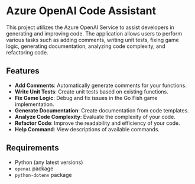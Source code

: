 # Azure OpenAI Code Assistant

This project utilizes the Azure OpenAI Service to assist developers in generating and improving code. The application allows users to perform various tasks such as adding comments, writing unit tests, fixing game logic, generating documentation, analyzing code complexity, and refactoring code.

## Features

- **Add Comments**: Automatically generate comments for your functions.
- **Write Unit Tests**: Create unit tests based on existing functions.
- **Fix Game Logic**: Debug and fix issues in the Go Fish game implementation.
- **Generate Documentation**: Create documentation from code templates.
- **Analyze Code Complexity**: Evaluate the complexity of your code.
- **Refactor Code**: Improve the readability and efficiency of your code.
- **Help Command**: View descriptions of available commands.

## Requirements

- Python (any latest versions)
- `openai` package
- `python-dotenv` package
